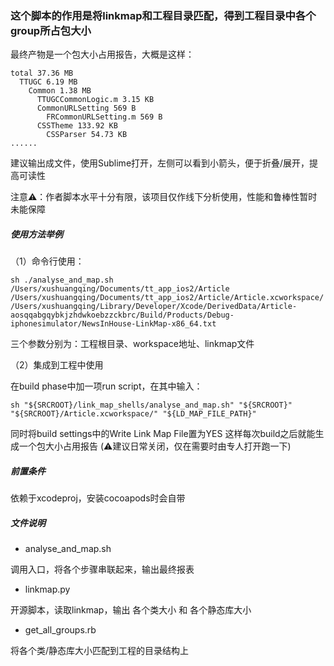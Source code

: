 ### 这个脚本的作用是将linkmap和工程目录匹配，得到工程目录中各个group所占包大小

最终产物是一个包大小占用报告，大概是这样：

```
total 37.36 MB
  TTUGC 6.19 MB
    Common 1.38 MB
      TTUGCCommonLogic.m 3.15 KB
      CommonURLSetting 569 B
        FRCommonURLSetting.m 569 B
      CSSTheme 133.92 KB
        CSSParser 54.73 KB
......
```

建议输出成文件，使用Sublime打开，左侧可以看到小箭头，便于折叠/展开，提高可读性

注意⚠️：作者脚本水平十分有限，该项目仅作线下分析使用，性能和鲁棒性暂时未能保障


##### 使用方法举例

（1）命令行使用：

```
sh ./analyse_and_map.sh /Users/xushuangqing/Documents/tt_app_ios2/Article /Users/xushuangqing/Documents/tt_app_ios2/Article/Article.xcworkspace/ /Users/xushuangqing/Library/Developer/Xcode/DerivedData/Article-aosqqabgqybkjzhdwkoebzzckbrc/Build/Products/Debug-iphonesimulator/NewsInHouse-LinkMap-x86_64.txt
```
三个参数分别为：工程根目录、workspace地址、linkmap文件


（2）集成到工程中使用

在build phase中加一项run script，在其中输入：

```
sh "${SRCROOT}/link_map_shells/analyse_and_map.sh" "${SRCROOT}" "${SRCROOT}/Article.xcworkspace/" "${LD_MAP_FILE_PATH}"
```
同时将build settings中的Write Link Map File置为YES
这样每次build之后就能生成一个包大小占用报告
(⚠️建议日常关闭，仅在需要时由专人打开跑一下)

##### 前置条件

依赖于xcodeproj，安装cocoapods时会自带

##### 文件说明

- analyse_and_map.sh

调用入口，将各个步骤串联起来，输出最终报表

- linkmap.py

开源脚本，读取linkmap，输出 各个类大小 和 各个静态库大小

- get_all_groups.rb

将各个类/静态库大小匹配到工程的目录结构上


